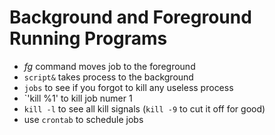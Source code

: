 # Background and Foreground Running Programs

* *fg* command moves job to the foreground
* `script&` takes process to the background
* `jobs` to see if you forgot to kill any useless process
 * `'kill %1' to kill job numer 1
* `kill -l` to see all kill signals (`kill -9` to cut it off for good)
* use `crontab` to schedule jobs

